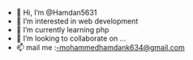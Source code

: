 - 👋 Hi, I’m @Hamdan5631
- 👀 I’m interested in web development
- 🌱 I’m currently learning php
- 💞️ I’m looking to collaborate on ...
- 📫 mail me :-mohammedhamdank634@gmail.com

<!---
Hamdan5631/Hamdan5631 is a ✨ special ✨ repository because its `README.md` (this file) appears on your GitHub profile.
You can click the Preview link to take a look at your changes.
--->
